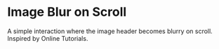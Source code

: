 # Image Blur on Scroll
A simple interaction where the image header becomes blurry on scroll. Inspired by Online Tutorials.
